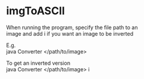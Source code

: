 # imgToASCII

When running the program, specify the file path to an  
image and add i if you want an image to be inverted  
  
E.g.  
java Converter </path/to/image>  

To get an inverted version  
java Converter </path/to/image> i
